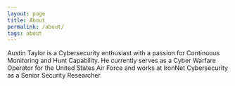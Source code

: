 ```yaml
---
layout: page
title: About
permalink: /about/
tags: about
---
```


 Austin Taylor is a Cybersecurity enthusiast with a passion for Continuous Monitoring and Hunt Capability. He currently serves as a Cyber Warfare Operator for the United States Air Force and works at IronNet Cybersecurity as a Senior Security Researcher.

